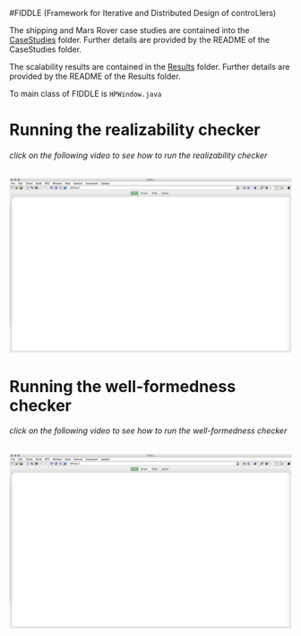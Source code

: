 #FIDDLE (Framework for Iterative and Distributed Design of controLlers)


The shipping and Mars Rover case studies are contained into the [CaseStudies](CaseStudies) folder. Further details are provided by the README of the CaseStudies folder.

The scalability results are contained in the [Results](Results) folder. Further details are provided by the README of the Results folder.

To main class of FIDDLE is `HPWindow.java`


# Running the realizability checker

###### click on the following video to see how to run the realizability checker

[![Running the Realizability Checker](/md-files/FIDDLE.png
)](https://www.youtube.com/watch?v=Cz_YFBb0YJI "Realizabilty checker")


# Running the well-formedness checker

###### click on the following video to see how to run the well-formedness checker


[![Running the Well-formedness Checker](/md-files/FIDDLE.png
)](https://youtu.be/e3FJ-AVg88o "Well-formedness checker")
